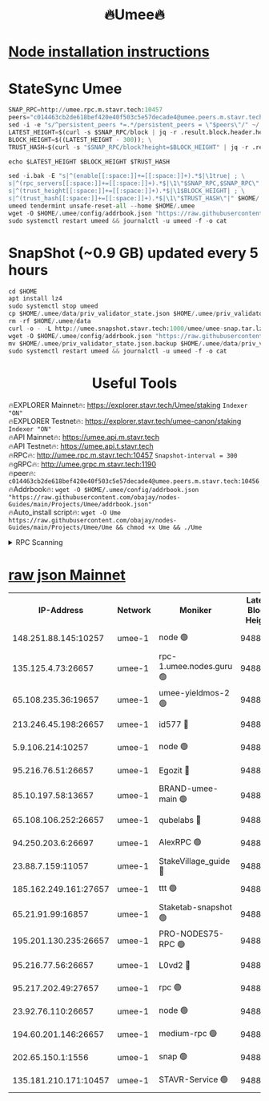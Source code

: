<h1 align="center"> 🔥Umee🔥</h1>


[Node installation instructions](https://github.com/obajay/nodes-Guides/tree/main/Projects/Umee)
=
# StateSync Umee
```python
SNAP_RPC=http://umee.rpc.m.stavr.tech:10457
peers="c014463cb2de618bef420e40f503c5e57decade4@umee.peers.m.stavr.tech:10456"
sed -i -e "s/^persistent_peers *=.*/persistent_peers = \"$peers\"/" ~/.umee/config/config.toml
LATEST_HEIGHT=$(curl -s $SNAP_RPC/block | jq -r .result.block.header.height); \
BLOCK_HEIGHT=$((LATEST_HEIGHT - 300)); \
TRUST_HASH=$(curl -s "$SNAP_RPC/block?height=$BLOCK_HEIGHT" | jq -r .result.block_id.hash)

echo $LATEST_HEIGHT $BLOCK_HEIGHT $TRUST_HASH

sed -i.bak -E "s|^(enable[[:space:]]+=[[:space:]]+).*$|\1true| ; \
s|^(rpc_servers[[:space:]]+=[[:space:]]+).*$|\1\"$SNAP_RPC,$SNAP_RPC\"| ; \
s|^(trust_height[[:space:]]+=[[:space:]]+).*$|\1$BLOCK_HEIGHT| ; \
s|^(trust_hash[[:space:]]+=[[:space:]]+).*$|\1\"$TRUST_HASH\"|" $HOME/.umee/config/config.toml
umeed tendermint unsafe-reset-all --home $HOME/.umee
wget -O $HOME/.umee/config/addrbook.json "https://raw.githubusercontent.com/obajay/nodes-Guides/main/Projects/Umee/addrbook.json"
sudo systemctl restart umeed && journalctl -u umeed -f -o cat
```
# SnapShot (~0.9 GB) updated every 5 hours
```python
cd $HOME
apt install lz4
sudo systemctl stop umeed
cp $HOME/.umee/data/priv_validator_state.json $HOME/.umee/priv_validator_state.json.backup
rm -rf $HOME/.umee/data
curl -o - -L http://umee.snapshot.stavr.tech:1000/umee/umee-snap.tar.lz4 | lz4 -c -d - | tar -x -C $HOME/.umee --strip-components 2
wget -O $HOME/.umee/config/addrbook.json "https://raw.githubusercontent.com/obajay/nodes-Guides/main/Projects/Umee/addrbook.json"
mv $HOME/.umee/priv_validator_state.json.backup $HOME/.umee/data/priv_validator_state.json
sudo systemctl restart umeed && journalctl -u umeed -f -o cat
```
 <h1 align="center"> Useful Tools</h1>

🔥EXPLORER Mainnet🔥:      https://explorer.stavr.tech/Umee/staking             `Indexer "ON"` \
🔥EXPLORER Testnet🔥:        https://explorer.stavr.tech/umee-canon/staking      `Indexer "ON"` \
🔥API Mainnet🔥:                   https://umee.api.m.stavr.tech \
🔥API Testnet🔥:                     https://umee.api.t.stavr.tech \
🔥RPC🔥:                                   http://umee.rpc.m.stavr.tech:10457                     `Snapshot-interval = 300` \
🔥gRPC🔥:                              http://umee.grpc.m.stavr.tech:1190 \
🔥peer🔥:                     `c014463cb2de618bef420e40f503c5e57decade4@umee.peers.m.stavr.tech:10456` \
🔥Addrbook🔥:    ```wget -O $HOME/.umee/config/addrbook.json "https://raw.githubusercontent.com/obajay/nodes-Guides/main/Projects/Umee/addrbook.json"``` \
🔥Auto_install script🔥: ```wget -O Ume https://raw.githubusercontent.com/obajay/nodes-Guides/main/Projects/Umee/Ume && chmod +x Ume && ./Ume```

<details>
<summary>RPC Scanning</summary>

<h2 align="center"> We scan nodes in real time every 4 hours. And we provide the final result of RPC endpoints.
We cannot influence the operation of these nodes in any way. </h2>


```python
If Voting Power is higher than 0 --> then the Node is a validator of the network and may be subject to attack and be a potential threat to the chain.
```
```python
We marked such validators with a red symbol
```

</details>

[raw json Mainnet](https://rpc-check.umeem.stavr.tech/umeem/rpc-umeem-result.json)
=



<table><tr><th>IP-Address</th><th>Network</th><th>Moniker</th><th>Latest Block Height</th><th>Earliest Block Height</th><th>Catching Up</th><th>Voting Power</th><th>Scan Time</th></tr><tr><td>148.251.88.145:10257</td><td>umee-1</td><td>node 🟢</td><td>9488146</td><td>5050395</td><td>False</td><td>0</td><td>2023-12-01T16:08:05.632471377UTC</td></tr><tr><td>135.125.4.73:26657</td><td>umee-1</td><td>rpc-1.umee.nodes.guru 🟢</td><td>9488165</td><td>5167386</td><td>False</td><td>0</td><td>2023-12-01T16:09:57.680712787UTC</td></tr><tr><td>65.108.235.36:19657</td><td>umee-1</td><td>umee-yieldmos-2 🟢</td><td>9488140</td><td>6986686</td><td>False</td><td>0</td><td>2023-12-01T16:07:30.483105281UTC</td></tr><tr><td>213.246.45.198:26657</td><td>umee-1</td><td>id577 🔴</td><td>9488147</td><td>7100001</td><td>False</td><td>35121263</td><td>2023-12-01T16:08:12.104813543UTC</td></tr><tr><td>5.9.106.214:10257</td><td>umee-1</td><td>node 🟢</td><td>9488160</td><td>7942001</td><td>False</td><td>0</td><td>2023-12-01T16:09:28.144326129UTC</td></tr><tr><td>95.216.76.51:26657</td><td>umee-1</td><td>Egozit 🔴</td><td>9488165</td><td>8262001</td><td>False</td><td>38023391</td><td>2023-12-01T16:09:57.333759492UTC</td></tr><tr><td>85.10.197.58:13657</td><td>umee-1</td><td>BRAND-umee-main 🟢</td><td>9488149</td><td>8427832</td><td>False</td><td>0</td><td>2023-12-01T16:08:27.848267642UTC</td></tr><tr><td>65.108.106.252:26657</td><td>umee-1</td><td>qubelabs 🔴</td><td>9488150</td><td>8825432</td><td>False</td><td>37130710</td><td>2023-12-01T16:08:32.425034493UTC</td></tr><tr><td>94.250.203.6:26697</td><td>umee-1</td><td>AlexRPC 🟢</td><td>9488149</td><td>8910001</td><td>False</td><td>0</td><td>2023-12-01T16:08:25.557721775UTC</td></tr><tr><td>23.88.7.159:11057</td><td>umee-1</td><td>StakeVillage_guide 🔴</td><td>9488157</td><td>9137726</td><td>False</td><td>1170963</td><td>2023-12-01T16:09:14.458826477UTC</td></tr><tr><td>185.162.249.161:27657</td><td>umee-1</td><td>ttt 🟢</td><td>9488156</td><td>9321953</td><td>False</td><td>0</td><td>2023-12-01T16:09:08.048914251UTC</td></tr><tr><td>65.21.91.99:16857</td><td>umee-1</td><td>Staketab-snapshot 🟢</td><td>9488153</td><td>9358001</td><td>False</td><td>0</td><td>2023-12-01T16:08:49.105932207UTC</td></tr><tr><td>195.201.130.235:26657</td><td>umee-1</td><td>PRO-NODES75-RPC 🟢</td><td>9488158</td><td>9388158</td><td>False</td><td>0</td><td>2023-12-01T16:09:18.831825359UTC</td></tr><tr><td>95.216.77.56:26657</td><td>umee-1</td><td>L0vd2 🔴</td><td>9488168</td><td>9388168</td><td>False</td><td>37805539</td><td>2023-12-01T16:10:15.044825463UTC</td></tr><tr><td>95.217.202.49:27657</td><td>umee-1</td><td>rpc 🟢</td><td>9488156</td><td>9440090</td><td>False</td><td>0</td><td>2023-12-01T16:09:07.833110319UTC</td></tr><tr><td>23.92.76.110:26657</td><td>umee-1</td><td>node 🟢</td><td>9488172</td><td>9468001</td><td>False</td><td>0</td><td>2023-12-01T16:10:38.577717774UTC</td></tr><tr><td>194.60.201.146:26657</td><td>umee-1</td><td>medium-rpc 🟢</td><td>9488148</td><td>9484365</td><td>False</td><td>0</td><td>2023-12-01T16:08:18.736123147UTC</td></tr><tr><td>202.65.150.1:1556</td><td>umee-1</td><td>snap 🟢</td><td>9488158</td><td>9485594</td><td>False</td><td>0</td><td>2023-12-01T16:09:19.707126744UTC</td></tr><tr><td>135.181.210.171:10457</td><td>umee-1</td><td>STAVR-Service 🟢</td><td>9488166</td><td>9487001</td><td>False</td><td>0</td><td>2023-12-01T16:10:04.426792854UTC</td></tr></table>